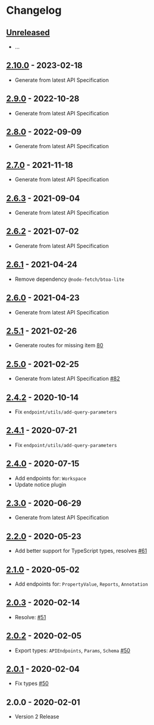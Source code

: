 # Changelog

## [Unreleased]

- ...

## [2.10.0] - 2023-02-18

- Generate from latest API Specification

## [2.9.0] - 2022-10-28

- Generate from latest API Specification

## [2.8.0] - 2022-09-09

- Generate from latest API Specification

## [2.7.0] - 2021-11-18

- Generate from latest API Specification

## [2.6.3] - 2021-09-04

- Generate from latest API Specification

## [2.6.2] - 2021-07-02

- Generate from latest API Specification

## [2.6.1] - 2021-04-24

- Remove dependency `@node-fetch/btoa-lite`

## [2.6.0] - 2021-04-23

- Generate from latest API Specification

## [2.5.1] - 2021-02-26

- Generate routes for missing item [80](https://github.com/MunifTanjim/node-bitbucket/issues/80)

## [2.5.0] - 2021-02-25

- Generate from latest API Specification [#82](https://github.com/MunifTanjim/node-bitbucket/pull/82)

## [2.4.2] - 2020-10-14

- Fix `endpoint/utils/add-query-parameters`

## [2.4.1] - 2020-07-21

- Fix `endpoint/utils/add-query-parameters`

## [2.4.0] - 2020-07-15

- Add endpoints for: `Workspace`
- Update notice plugin

## [2.3.0] - 2020-06-29

- Generate from latest API Specification

## [2.2.0] - 2020-05-23

- Add better support for TypeScript types, resolves [#61](https://github.com/MunifTanjim/node-bitbucket/issues/61)

## [2.1.0] - 2020-05-02

- Add endpoints for: `PropertyValue`, `Reports`, `Annotation`

## [2.0.3] - 2020-02-14

- Resolve: [#51](https://github.com/MunifTanjim/node-bitbucket/issues/51)

## [2.0.2] - 2020-02-05

- Export types: `APIEndpoints`, `Params`, `Schema` [#50](https://github.com/MunifTanjim/node-bitbucket/issues/50)

## [2.0.1] - 2020-02-04

- Fix types [#50](https://github.com/MunifTanjim/node-bitbucket/issues/50)

## 2.0.0 - 2020-02-01

- Version 2 Release

[unreleased]: https://github.com/MunifTanjim/node-bitbucket/compare/2.10.0...HEAD
[2.10.0]: https://github.com/MunifTanjim/node-bitbucket/compare/2.9.0...2.10.0
[2.9.0]: https://github.com/MunifTanjim/node-bitbucket/compare/2.8.0...2.9.0
[2.8.0]: https://github.com/MunifTanjim/node-bitbucket/compare/2.7.0...2.8.0
[2.7.0]: https://github.com/MunifTanjim/node-bitbucket/compare/2.6.3...2.7.0
[2.6.3]: https://github.com/MunifTanjim/node-bitbucket/compare/2.6.2...2.6.3
[2.6.2]: https://github.com/MunifTanjim/node-bitbucket/compare/2.6.1...2.6.2
[2.6.1]: https://github.com/MunifTanjim/node-bitbucket/compare/2.6.0...2.6.1
[2.6.0]: https://github.com/MunifTanjim/node-bitbucket/compare/2.5.1...2.6.0
[2.5.1]: https://github.com/MunifTanjim/node-bitbucket/compare/2.5.0...2.5.1
[2.5.0]: https://github.com/MunifTanjim/node-bitbucket/compare/2.4.2...2.5.0
[2.4.2]: https://github.com/MunifTanjim/node-bitbucket/compare/2.4.1...2.4.2
[2.4.1]: https://github.com/MunifTanjim/node-bitbucket/compare/2.4.0...2.4.1
[2.4.0]: https://github.com/MunifTanjim/node-bitbucket/compare/2.3.0...2.4.0
[2.3.0]: https://github.com/MunifTanjim/node-bitbucket/compare/2.2.0...2.3.0
[2.2.0]: https://github.com/MunifTanjim/node-bitbucket/compare/2.1.0...2.2.0
[2.1.0]: https://github.com/MunifTanjim/node-bitbucket/compare/2.0.3...2.1.0
[2.0.3]: https://github.com/MunifTanjim/node-bitbucket/compare/2.0.2...2.0.3
[2.0.2]: https://github.com/MunifTanjim/node-bitbucket/compare/2.0.1...2.0.2
[2.0.1]: https://github.com/MunifTanjim/node-bitbucket/compare/2.0.0...2.0.1
